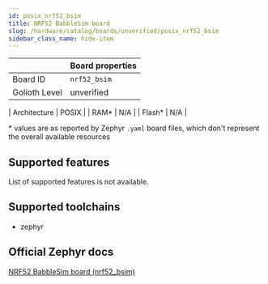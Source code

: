 ```yaml
---
id: posix_nrf52_bsim
title: NRF52 BabbleSim board
slug: /hardware/catalog/boards/unverified/posix_nrf52_bsim
sidebar_class_name: hide-item
---
```


[//]: # (This is an auto-generated file, do not edit! Changes to it will be lost upon re-generation)



|                | Board properties     |
| -------------  | -------------------- |
| Board ID       | `nrf52_bsim` |
| Golioth Level  | unverified       |

| Architecture   | POSIX |
| RAM*           | N/A |
| Flash*         | N/A |

\* values are as reported by Zephyr `.yaml` board files, which don't represent the overall available resources



## Supported features

List of supported features is not available.

## Supported toolchains

* zephyr

## Official Zephyr docs

[NRF52 BabbleSim board (nrf52_bsim)](https://docs.zephyrproject.org/latest/boards/posix/nrf52_bsim/doc/index.html)
